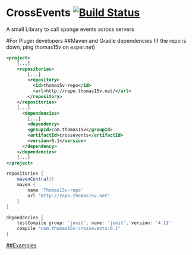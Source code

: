 # CrossEvents [![Build Status](http://ci.thomas15v.net/job/CrossEvents/badge/icon)](http://ci.thomas15v.net/job/CrossEvents/)
A small Library to call sponge events across servers  

#For Plugin developers
##Maven and Gradle dependencies 
(If the repo is down, ping thomas15v on esper.net)
```xml
<project>
    [...]
    <repositories>
        [...]
        <repository>
          <id>thomas5v-repo</id>
          <url>http://repo.thomas15v.net/</url>
        </repository>
    </repositories>
    [...]
      <dependencies>
        [...]
        <dependency>
        <groupId>com.thomas15v</groupId>
        <artifactId>crossevents</artifactId>
        <version>0.1</version>
      </dependency>
    </dependencies>
    [...]
</project>


```
```gradle
repositories {
    mavenCentral()
    maven {
        name 'Thomas15v-repo'
        url 'http://repo.thomas15v.net'
    }
}

dependencies {
    testCompile group: 'junit', name: 'junit', version: '4.11'
    compile "com.thomas15v:crossevents:0.1"
}
```

[##Examples](https://github.com/thomas15v/CrossEvents/tree/master/src/examples/java)

